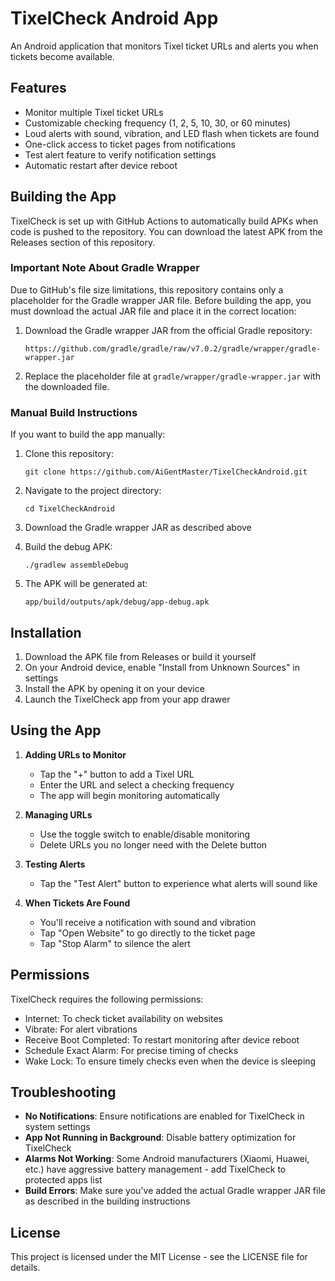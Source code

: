 # TixelCheck Android App

An Android application that monitors Tixel ticket URLs and alerts you when tickets become available.

## Features

- Monitor multiple Tixel ticket URLs
- Customizable checking frequency (1, 2, 5, 10, 30, or 60 minutes)
- Loud alerts with sound, vibration, and LED flash when tickets are found
- One-click access to ticket pages from notifications
- Test alert feature to verify notification settings
- Automatic restart after device reboot

## Building the App

TixelCheck is set up with GitHub Actions to automatically build APKs when code is pushed to the repository. You can download the latest APK from the Releases section of this repository.

### Important Note About Gradle Wrapper

Due to GitHub's file size limitations, this repository contains only a placeholder for the Gradle wrapper JAR file. Before building the app, you must download the actual JAR file and place it in the correct location:

1. Download the Gradle wrapper JAR from the official Gradle repository:
   ```
   https://github.com/gradle/gradle/raw/v7.0.2/gradle/wrapper/gradle-wrapper.jar
   ```

2. Replace the placeholder file at `gradle/wrapper/gradle-wrapper.jar` with the downloaded file.

### Manual Build Instructions

If you want to build the app manually:

1. Clone this repository:
   ```
   git clone https://github.com/AiGentMaster/TixelCheckAndroid.git
   ```

2. Navigate to the project directory:
   ```
   cd TixelCheckAndroid
   ```

3. Download the Gradle wrapper JAR as described above

4. Build the debug APK:
   ```
   ./gradlew assembleDebug
   ```

5. The APK will be generated at:
   ```
   app/build/outputs/apk/debug/app-debug.apk
   ```

## Installation

1. Download the APK file from Releases or build it yourself
2. On your Android device, enable "Install from Unknown Sources" in settings
3. Install the APK by opening it on your device
4. Launch the TixelCheck app from your app drawer

## Using the App

1. **Adding URLs to Monitor**
   - Tap the "+" button to add a Tixel URL
   - Enter the URL and select a checking frequency
   - The app will begin monitoring automatically

2. **Managing URLs**
   - Use the toggle switch to enable/disable monitoring
   - Delete URLs you no longer need with the Delete button

3. **Testing Alerts**
   - Tap the "Test Alert" button to experience what alerts will sound like

4. **When Tickets Are Found**
   - You'll receive a notification with sound and vibration
   - Tap "Open Website" to go directly to the ticket page
   - Tap "Stop Alarm" to silence the alert

## Permissions

TixelCheck requires the following permissions:

- Internet: To check ticket availability on websites
- Vibrate: For alert vibrations
- Receive Boot Completed: To restart monitoring after device reboot
- Schedule Exact Alarm: For precise timing of checks
- Wake Lock: To ensure timely checks even when the device is sleeping

## Troubleshooting

- **No Notifications**: Ensure notifications are enabled for TixelCheck in system settings
- **App Not Running in Background**: Disable battery optimization for TixelCheck
- **Alarms Not Working**: Some Android manufacturers (Xiaomi, Huawei, etc.) have aggressive battery management - add TixelCheck to protected apps list
- **Build Errors**: Make sure you've added the actual Gradle wrapper JAR file as described in the building instructions

## License

This project is licensed under the MIT License - see the LICENSE file for details.
